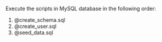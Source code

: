 Execute the scripts in MySQL database in the following order:

1. @create_schema.sql
2. @create_user.sql
3. @seed_data.sql
